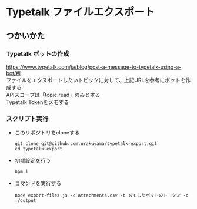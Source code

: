 # Typetalk ファイルエクスポート

## つかいかた

### Typetalk ボットの作成

https://www.typetalk.com/ja/blog/post-a-message-to-typetalk-using-a-bot/#i  
ファイルをエクスポートしたいトピックに対して、上記URLを参考にボットを作成する  
APIスコープは「topic.read」のみとする  
Typetalk Tokenをメモする

### スクリプト実行

* このリポジトリをcloneする
    ```
    git clone git@github.com:nrakuyama/typetalk-export.git
    cd typetalk-export
    ```
* 初期設定を行う
    ```
    npm i
    ```
* コマンドを実行する
    ```
    node export-files.js -c attachments.csv -t メモしたボットのトークン -o ./output
    ```
